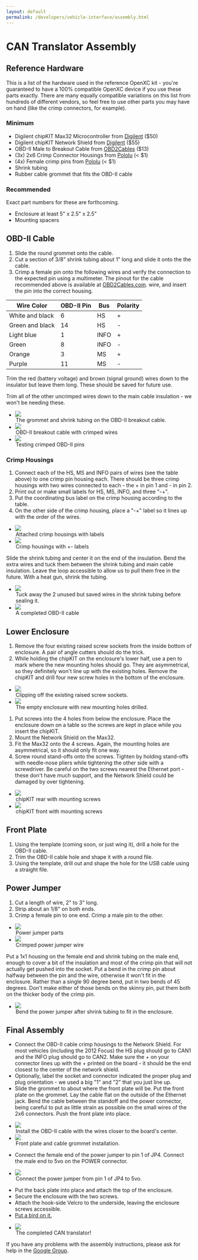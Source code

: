 ```yaml
---
layout: default
permalink: /developers/vehicle-interface/assembly.html
---
```


CAN Translator Assembly
========================

## Reference Hardware

This is a list of the hardware used in the reference OpenXC kit - you're
guaranteed to have a 100% compatible OpenXC device if you use these parts
exactly. There are many equally compatible variations on this list from hundreds
of different vendors, so feel free to use other parts you may have on hand (like
the crimp connectors, for example).

### Minimum

* Digilent chipKIT Max32 Microcontroller from [Digilent][max32] ($50)
* Digilent chipKIT Network Shield from [Digilent][networkshield] ($55)
* OBD-II Male to Breakout Cable from [OBD2Cables][obd2] ($13)
* (3x) 2x6 Crimp Connector Housings from [Pololu][crimpconnectors] (< $1)
* (4x) Female crimp pins from [Pololu][crimppins] (< $1)
* Shrink tubing
* Rubber cable grommet that fits the OBD-II cable

### Recommended

Exact part numbers for these are forthcoming.

* Enclosure at least 5" x 2.5" x 2.5"
* Mounting spacers

## OBD-II Cable

1. Slide the round grommet onto the cable.
2. Cut a section of 3/8" shrink tubing about 1" long and slide it onto the the
   cable.
3. Crimp a female pin onto the following wires and verify the connection to the
   expected pin using a multimeter. The pinout for the cable recommended above
   is available at [OBD2Cables.com](obd2).
   wire, and insert the pin into the correct housing.

<table>
<thead>
<tr><th>Wire Color</th><th>OBD-II Pin</th><th>Bus</th><th>Polarity</th></tr>
</thead>
<tbody>
<tr>
    <td>White and black</td>
    <td>6</td>
    <td>HS</td>
    <td>+</td>
</tr>
<tr>
    <td>Green and black</td>
    <td>14</td>
    <td>HS</td>
    <td>-</td>
</tr>
<tr>
    <td>Light blue</td>
    <td>1</td>
    <td>INFO</td>
    <td>+</td>
</tr>
<tr>
    <td>Green</td>
    <td>8</td>
    <td>INFO</td>
    <td>-</td>
</tr>
<tr>
    <td>Orange</td>
    <td>3</td>
    <td>MS</td>
    <td>+</td>
</tr>
<tr>
    <td>Purple</td>
    <td>11</td>
    <td>MS</td>
    <td>-</td>
</tr>
</tbody>
</table>

Trim the red (battery voltage) and brown (signal ground) wires down to the
insulator but leave them long. These should be saved for future use.

Trim all of the other uncrimped wires down to the main cable insulation - we
won't be needing these.

<ul class="media-grid">
    <li>
        <img src="/images/assembly/openxc-assembly-1.jpg" />
        <legend>The grommet and shrink tubing on the OBD-II breakout cable.</legend>
    </li>
    <li>
        <img src="/images/assembly/openxc-assembly-3.jpg" />
        <legend>OBD-II breakout cable with crimped wires</legend>
    </li>
    <li>
        <img src="/images/assembly/openxc-assembly-2.jpg" />
        <legend>Testing crimped OBD-II pins</legend>
    </li>
</ul>

### Crimp Housings

1. Connect each of the HS, MS and INFO pairs of wires (see the table above) to
   one crimp pin housing each. There should be three crimp housings with two
   wires connected to each - the + in pin 1 and - in pin 2.
2. Print out or make small labels for HS, MS, INFO, and three "-+".
3. Put the coordinating bus label on the crimp housing according to the table.
4. On the other side of the crimp housing, place a "-+" label so it lines up
   with the order of the wires.

<ul class="media-grid">
    <li>
        <img src="/images/assembly/openxc-assembly-4.jpg" />
        <legend>Attached crimp housings with labels</legend>
    </li>
    <li>
        <img src="/images/assembly/openxc-assembly-5.jpg" />
        <legend>Crimp housings with +- labels</legend>
    </li>
</ul>

Slide the shrink tubing and center it on the end of the insulation.  Bend the
extra wires and tuck them between the shrink tubing and main cable insulation.
Leave the loop accessible to allow us to pull them free in the future.  With a
heat gun, shrink the tubing.

<ul class="media-grid">
    <li>
        <img src="/images/assembly/openxc-assembly-6.jpg" />
        <legend>Tuck away the 2 unused but saved wires in the shrink tubing
            before sealing it.</legend>
    </li>
    <li>
        <img src="/images/assembly/openxc-assembly-7.jpg" />
        <legend>A completed OBD-II cable</legend>
    </li>
</ul>

## Lower Enclosure

1. Remove the four existing raised screw sockets from the inside bottom of enclosure.
   A pair of angle cutters should do the trick.
2. While holding the chipKIT on the enclosure's lower half, use a pen to mark
  where the new mounting holes should go. They are asymmetrical, so they
  definitely won't line up with the existing holes. Remove the chipKIT and drill
  four new screw holes in the bottom of the enclosure.

<ul class="media-grid">
    <li>
        <img src="/images/assembly/openxc-assembly-11.jpg"/>
        <legend>Clipping off the existing raised screw sockets.</legend>
    </li>
    <li>
        <img src="/images/assembly/openxc-assembly-12.jpg"/>
        <legend>The empty enclosure with new mounting holes drilled.</legend>
    </li>
</ul>

1. Put screws into the 4 holes from below the enclosure. Place the enclosure
   down on a table so the screws are kept in place while you insert the chipKIT.
2. Mount the Network Shield on the Max32.
3. Fit the Max32 onto the 4 screws. Again, the mounting holes are asymmetrical,
   so it should only fit one way.
4. Screw round stand-offs onto the screws. Tighten by holding stand-offs with
   needle-nose pliers while tightening the other side with a screwdriver. Be
   careful on the two screws nearest the Ethernet port - these don't have much
   support, and the Network Shield could be damaged by over tightening.

<ul class="media-grid">
    <li>
        <img src="/images/assembly/openxc-assembly-14.jpg" />
        <legend>chipKIT rear with mounting screws</legend>
    </li>
    <li>
        <img src="/images/assembly/openxc-assembly-15.jpg" />
        <legend>chipKIT front with mounting screws</legend>
    </li>
</ul>

## Front Plate

1. Using the template (coming soon, or just wing it), drill a hole for the
   OBD-II cable.
2. Trim the OBD-II cable hole and shape it with a round file.
3. Using the template, drill out and shape the hole for the USB cable using a
  straight file.

## Power Jumper

1. Cut a length of wire, 2" to 3" long.
2. Strip about an 1/8" on both ends.
3. Crimp a female pin to one end.  Crimp a male pin to the other.

<ul class="media-grid">
    <li>
        <img src="/images/assembly/openxc-assembly-8.jpg" />
        <legend>Power jumper parts</legend>
    </li>
    <li>
        <img src="/images/assembly/openxc-assembly-9.jpg" />
        <legend>Crimped power jumper wire</legend>
    </li>
</ul>

Put a 1x1 housing on the female end and shrink tubing on the male end, enough to
cover a bit of the insulation and most of the crimp pin that will not actually
get pushed into the socket.  Put a bend in the crimp pin about halfway between
the pin and the wire, otherwise it won't fit in the enclosure. Rather than a
single 90 degree bend, put in two bends of 45 degrees.  Don't make either of
those bends on the skinny pin, put them both on the thicker body of the crimp
pin.

<ul class="media-grid">
    <li>
        <img src="/images/assembly/openxc-assembly-10.jpg" />
        <legend>Bend the power jumper after shrink tubing to fit in the
        enclosure.</legend>
    </li>
</ul>

## Final Assembly

* Connect the OBD-II cable crimp housings to the Network Shield. For most
  vehicles (including the 2012 Focus) the HS plug should go to CAN1 and the INFO
  plug should go to CAN2. Make sure the + on your connector lines up with the +
  printed on the board - it should be the end closest to the center of the
  network shield.
* Optionally, label the socket and connector indicated the proper plug and plug
  orientation - we used a big "1" and "2" that you just line up.
* Slide the grommet to about where the front plate will be.  Put the front plate
  on the grommet. Lay the cable flat on the outside of the Ethernet jack.  Bend
  the cable between the standoff and the power connector, being careful to put
  as little strain as possible on the small wires of the 2x6 connectors.  Push
  the front plate into place.

<ul class="media-grid">
    <li>
        <img src="/images/assembly/openxc-assembly-20.jpg" />
        <legend>Install the OBD-II cable with the wires closer to the board's center.</legend>
    </li>
    <li>
        <img src="/images/assembly/openxc-assembly-18.jpg" />
        <legend>Front plate and cable grommet installation.</legend>
    </li>
</ul>

* Connect the female end of the power jumper to pin 1 of JP4. Connect the male
  end to 5vo on the POWER connector.

<ul class="media-grid">
    <li>
        <img src="/images/assembly/openxc-assembly-17.jpg" />
        <legend>Connect the power jumper from pin 1 of JP4 to 5vo.</legend>
    </li>
</ul>

* Put the back plate into place and attach the top of the enclosure.
* Secure the enclosure with the two screws.
* Attach the hook-side Velcro to the underside, leaving the enclosure screws
  accessible.
* [Put a bird on it.](http://www.putabirdonit.com/)

<ul class="media-grid">
    <li>
        <img src="/images/assembly/openxc-assembly-19.jpg" />
        <legend>The completed CAN translator!</legend>
    </li>
</ul>

If you have any problems with the assembly instructions, please ask for help in
the [Google Group](http://groups.google.com/group/openxc).

[max32]: http://digilentinc.com/Products/Detail.cfm?NavPath=2,892,894&Prod=CHIPKIT-MAX32
[networkshield]: http://digilentinc.com/Products/Detail.cfm?NavPath=2,892,942&Prod=CHIPKIT-NETWORK-SHIELD
[obd2]: http://www.obd2cables.com/products/obd-cables/j1962m-ra-to/cable-j1962m-ra-type-b-to-open-end-6ft.html
[crimpconnectors]: http://www.pololu.com/catalog/product/1914
[crimppins]: http://www.pololu.com/catalog/product/1930
